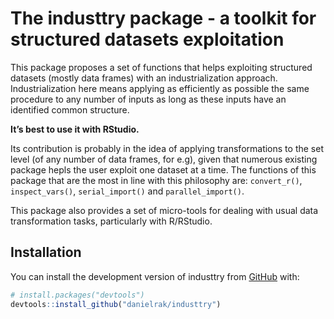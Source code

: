 
<!-- README.md is generated from README.Rmd. Please edit that file -->

# The industtry package - a toolkit for structured datasets exploitation

<!-- badges: start -->
<!-- badges: end -->

This package proposes a set of functions that helps exploiting
structured datasets (mostly data frames) with an industrialization
approach. Industrialization here means applying as efficiently as
possible the same procedure to any number of inputs as long as these
inputs have an identified common structure.

**It’s best to use it with RStudio.**

Its contribution is probably in the idea of applying transformations to
the set level (of any number of data frames, for e.g), given that
numerous existing package hepls the user exploit one dataset at a time.
The functions of this package that are the most in line with this
philosophy are: `convert_r()`, `inspect_vars()`, `serial_import()` and
`parallel_import()`.

This package also provides a set of micro-tools for dealing with usual
data transformation tasks, particularly with R/RStudio.

## Installation

You can install the development version of industtry from
[GitHub](https://github.com/) with:

``` r
# install.packages("devtools")
devtools::install_github("danielrak/industtry")
```

